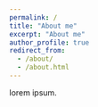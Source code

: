 ```yaml
---
permalink: /
title: "About me"
excerpt: "About me"
author_profile: true
redirect_from: 
  - /about/
  - /about.html
---
```


lorem ipsum.
